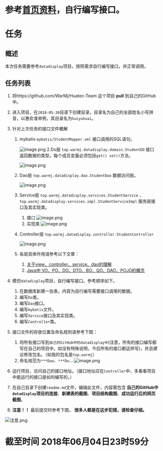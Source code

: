 # 参考[首页资料](https://github.com/WarMj/Huatec-Team)，自行编写接口。
# 任务
## 概述
本次任务需要参考`datadisplay`项目，按照需求自行编写接口，并正常调用。
## 任务列表
1. 将https://github.com/WarMj/Huatec-Team 这个项目 **pull** 到自己的GitHub中。
2. 进入项目，在`2018-05-30`目录下创建目录，目录名为自己的全部姓名小写拼音，以惠俞淮举例，其目录名为`huiyuhuai`。
3. 针对上次任务的接口文件概解
    1. mybatis `mybatis/StudentMapper.xml`
        接口调用的SQL语句。
        
        ![image.png](https://upload-images.jianshu.io/upload_images/2864463-2788fe9e0c9d9a29.png?imageMogr2/auto-orient/strip%7CimageView2/2/w/1240)
    2.Do层 `top.warmj.datadisplay.domain.StudentDO`
        接口返回数据的类型。每个成员变量必须包括`get() set()`方法。
        
        ![image.png](https://upload-images.jianshu.io/upload_images/2864463-26247c48800302d8.png?imageMogr2/auto-orient/strip%7CimageView2/2/w/1240)
    3. Dao层 `top.warmj.datadisplay.dao.StudentDao`
        数据访问层。
        
        ![image.png](https://upload-images.jianshu.io/upload_images/2864463-8d814961b9d85ae2.png?imageMogr2/auto-orient/strip%7CimageView2/2/w/1240)
    4. Service层 `top.warmj.datadisplay.services.StudentService` 、 `top.warmj.datadisplay.services.impl.StudentServiceImpl`
        服务层接口及其实现类。
        1. 接口
        ![image.png](https://upload-images.jianshu.io/upload_images/2864463-3b32b62267184045.png?imageMogr2/auto-orient/strip%7CimageView2/2/w/1240)
        2. 实现类
        ![image.png](https://upload-images.jianshu.io/upload_images/2864463-13e3de279583f0f4.png?imageMogr2/auto-orient/strip%7CimageView2/2/w/1240)
    5. Controller层 `top.warmj.datadisplay.controller.StudentController`
    
        ![image.png](https://upload-images.jianshu.io/upload_images/2864463-7dfc350e439d7113.png?imageMogr2/auto-orient/strip%7CimageView2/2/w/1240)

    6. 各层具体作用请参考以下文章：
        1. [关于view、controller、service、dao的理解](http://1358440610-qq-com.iteye.com/blog/1871393)
        2. [Java中 VO、PO、DO、DTO、BO、QO、DAO、POJO的概念](https://blog.csdn.net/zhongqi2513/article/details/78940729)
5. 模仿`datadisplay`项目，自行编写接口。参考顺序如下。
    1. 在数据库新建一张表，内容为自行编写需要接口调用的数据。
    2. 编写`Do`类。
    3. 编写`Dao`接口。
    4. 编写`mybatis`文件。
    5. 编写`Service`接口及其实现类。
    6. 编写`Controller`类。
6. 接口文件的存放位置及命名规则请参考下图：
    1. 将所有接口写到`自己的GitHub中的datadisplay中`(注意，所有的接口编写都写在自己的项目中，如没有特殊说明，今后所有的接口都这样写)，并且建议修改包名。（如我的包名是`top.warmj`）
    2. 命名规范为`***Dao`、`***Do`…
    ![image.png](https://upload-images.jianshu.io/upload_images/2864463-49475d80b5826f46.png?imageMogr2/auto-orient/strip%7CimageView2/2/w/1240)
7. 运行项目，访问自己的接口地址。（接口地址应在`Controller`中，多看看项目中能运行的接口是如何编写的。）
    
8. 在自己目录下创建`readme.md`文件，编辑此文件，内容需包含 **自己的GitHub中`datadisplay`项目的连接**、**新建表的截图**、**项目结构截图**、**成功运行后的网页截图**。

9. **注意！！** 最后提交时参考下图。 **很多人都是在这步犯错，请检查仔细。**

![注意.png](https://upload-images.jianshu.io/upload_images/2864463-6f01a72f8d759c3a.png?imageMogr2/auto-orient/strip%7CimageView2/2/w/1240)

# 截至时间 2018年06月04日23时59分